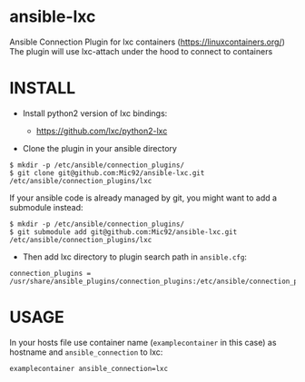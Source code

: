 ansible-lxc
===========

Ansible Connection Plugin for lxc containers (https://linuxcontainers.org/)
The plugin will use lxc-attach under the hood to connect to containers

INSTALL
=======

* Install python2 version of lxc bindings:

   - https://github.com/lxc/python2-lxc

* Clone the plugin in your ansible directory

```
$ mkdir -p /etc/ansible/connection_plugins/
$ git clone git@github.com:Mic92/ansible-lxc.git /etc/ansible/connection_plugins/lxc
```

If your ansible code is already managed by git, you might want to add a submodule instead:

```
$ mkdir -p /etc/ansible/connection_plugins/
$ git submodule add git@github.com:Mic92/ansible-lxc.git /etc/ansible/connection_plugins/lxc
```

* Then add lxc directory to plugin search path in `ansible.cfg`:

```
connection_plugins = /usr/share/ansible_plugins/connection_plugins:/etc/ansible/connection_plugins/lxc
```

USAGE
=====

In your hosts file use container name (`examplecontainer` in this case) as hostname and `ansible_connection` to lxc:

    examplecontainer ansible_connection=lxc
